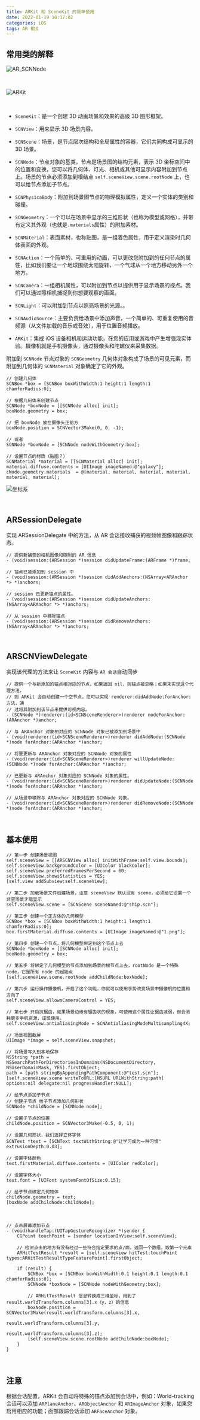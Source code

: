 ```yaml
---
title: ARKit 和 SceneKit 的简单使用
date: 2022-01-19 10:17:02
categories: iOS
tags: AR 相关
---
```


## 常用类的解释

![AR_SCNNode](/assets/img/AR_SCNNode.jpeg)

<br>

![ARKit](/assets/img/ARKit.png)

<br>

* `SceneKit`：是一个创建 3D 动画场景和效果的高级 3D 图形框架。
* `SCNView`：用来显示 3D 场景内容。
* `SCNScene`：场景，是节点层次结构和全局属性的容器，它们共同构成可显示的 3D 场景。
* `SCNNode`：节点对象的基类，节点是场景图的结构元素，表示 3D 坐标空间中的位置和变换，您可以将几何体、灯光、相机或其他可显示内容附加到节点上。场景的节点必须添加到根结点 `self.sceneView.scene.rootNode` 上，也可以给节点添加子节点。
* `SCNPhysicaBody`：附加到场景图节点的物理模拟属性，定义一个实体的类别和碰撞。
* `SCNGeometry`：一个可以在场景中显示的三维形状（也称为模型或网格），并带有定义其外观（也就是`.materials`属性）的附加素材。
* `SCNMaterial`：表面素材，也称贴图，是一组着色属性，用于定义渲染时几何体表面的外观。
* `SCNAction`：一个简单的、可重用的动画，可以更改您附加到的任何节点的属性，比如我们要让一个地球围绕太阳旋转，一个气球从一个地方移动另外一个地方。
* `SCNCamera`：一组相机属性，可以附加到节点以提供用于显示场景的视点。我们可以通过照相机捕捉到你想要观察的画面。
* `SCNLight`：可以附加到节点以照亮场景的光源。。
* `SCNAudioSource`：主要负责给场景中添加声音，一个简单的、可重复使用的音频源（从文件加载的音乐或音效），用于位置音频播放。

* `ARKit`：集成 iOS 设备相机和运动功能，在您的应用或游戏中产生增强现实体验。摄像机就是手机摄像头，通过摄像头和陀螺仪来采集数据。

附加到 `SCNNode` 节点对象的 `SCNGeometry` 几何体对象构成了场景的可见元素，而附加到几何体的 `SCNMaterial` 对象确定了它的外观。
    
``` objc
// 创建几何体
SCNBox *box = [SCNBox boxWithWidth:1 height:1 length:1 chamferRadius:0];

// 根据几何体来创建节点
SCNNode *boxNode = [[SCNNode alloc] init];
boxNode.geometry = box;

// 把 boxNode 放在摄像头正前方
boxNode.position = SCNVector3Make(0, 0, -1);

// 或者
SCNNode *boxNode = [SCNNode nodeWithGeometry:box];

// 设置节点的材质（贴图？）
SCNMaterial *material = [[SCNMaterial alloc] init];
material.diffuse.contents = [UIImage imageNamed:@"galaxy"];
cNode.geometry.materials  = @[material, material, material, material, material, material];
```

![坐标系](/assets/img/%E5%9D%90%E6%A0%87%E7%B3%BB.png)


<br>

## ARSessionDelegate

实现 ARSessionDelegate 中的方法，从 AR 会话接收捕获的视频帧图像和跟踪状态。
<br>

``` objc
// 提供新捕获的相机图像和随附的 AR 信息
- (void)session:(ARSession *)session didUpdateFrame:(ARFrame *)frame;

// 锚点已被添加到 session 中
- (void)session:(ARSession *)session didAddAnchors:(NSArray<ARAnchor *> *)anchors;

// session 已更新锚点的属性。
- (void)session:(ARSession *)session didUpdateAnchors:(NSArray<ARAnchor *> *)anchors;

// 从 session 中移除锚点
- (void)session:(ARSession *)session didRemoveAnchors:(NSArray<ARAnchor *> *)anchors;
```

<br>

## ARSCNViewDelegate
实现该代理的方法来让 `SceneKit` 内容与 `AR 会话`自动同步
<br>

``` objc
// 提供一个与新添加的锚点相对应的节点，如果返回 nil，则锚点被忽略；如果未实现这个代理方法，
// 则 ARKit 会自动创建一个空节点，您可以实现 renderer:didAddNode:forAnchor: 方法，通
// 过将其附加到该节点来提供可视内容。
- (SCNNode *)renderer:(id<SCNSceneRenderer>)renderer nodeForAnchor:(ARAnchor *)anchor;

// 与 ARAnchor 对象相对应的 SCNNode 对象已被添加到场景中
- (void)renderer:(id<SCNSceneRenderer>)renderer didAddNode:(SCNNode *)node forAnchor:(ARAnchor *)anchor;

// 将要更新与 ARAnchor 对象对应的 SCNNode 对象的属性
- (void)renderer:(id<SCNSceneRenderer>)renderer willUpdateNode:(SCNNode *)node forAnchor:(ARAnchor *)anchor;

// 已更新与 ARAnchor 对象对应的 SCNNode 对象的属性。
- (void)renderer:(id<SCNSceneRenderer>)renderer didUpdateNode:(SCNNode *)node forAnchor:(ARAnchor *)anchor;

// 从场景中移除与 ARAnchor 对象对应的 SCNNode 对象。
- (void)renderer:(id<SCNSceneRenderer>)renderer didRemoveNode:(SCNNode *)node forAnchor:(ARAnchor *)anchor;
```

<br>

## 基本使用

``` objc
// 第一步 创建场景视图
self.sceneView = [[ARSCNView alloc] initWithFrame:self.view.bounds];
self.sceneView.backgroundColor = [UIColor blackColor];
self.sceneView.preferredFramesPerSecond = 60;
self.sceneView.showsStatistics = YES;
[self.view addSubview:self.sceneView];
    
// 第二步 加载场景文件创建场景，注意 sceneView 默认没有 scene，必须给它设置一个非空场景才能显示
self.sceneView.scene = [SCNScene sceneNamed:@"ship.scn"];

// 第三步 创建一个正方体的几何模型
SCNBox *box = [SCNBox boxWithWidth:1 height:1 length:1 chamferRadius:0];
box.firstMaterial.diffuse.contents = [UIImage imageNamed:@"1.png"];
    
// 第四步 创建一个节点，将几何模型绑定到这个节点上去
SCNNode *boxNode = [[SCNNode alloc] init];
boxNode.geometry = box;
    
// 第五步 将绑定了几何模型的节点添加到场景的根节点上去，rootNode 是一个特殊 node，它是所有 node 的起始点
[self.sceneView.scene.rootNode addChildNode:boxNode];
    
// 第六步 运行操作摄像机，开启了这个功能，你就可以使用手势改变场景中摄像机的位置和方向了
self.sceneView.allowsCameraControl = YES;
    
// 第七步 开启抗锯齿，如果场景边缘有锯齿状的现象，可使用这个属性让锯齿减弱，但会消耗更多手机资源，谨慎使用。
self.sceneView.antialiasingMode = SCNAntialiasingModeMultisampling4X;
    
// 场景视图截屏
UIImage *image = self.sceneView.snapshot;
    
// 将场景写入到本地保存
NSString *path = NSSearchPathForDirectoriesInDomains(NSDocumentDirectory, NSUserDomainMask, YES).firstObject;
path = [path stringByAppendingPathComponent:@"test.scn"];
[self.sceneView.scene writeToURL:[NSURL URLWithString:path] options:nil delegate:nil progressHandler:NULL];
    
// 给节点添加子节点
// 创建子节点 给子节点添加几何形状
SCNNode *childNode = [SCNNode node];
    
// 设置子节点的位置
childNode.position = SCNVector3Make(-0.5, 0, 1);
   
// 设置几何形状，我们选择立体字体
SCNText *text = [SCNText textWithString:@"让学习成为一种习惯" extrusionDepth:0.03];
    
// 设置字体颜色
text.firstMaterial.diffuse.contents = [UIColor redColor];
    
// 设置字体大小
text.font = [UIFont systemFontOfSize:0.15];
   
// 给子节点绑定几何物体
childNode.geometry = text;
[boxNode addChildNode:childNode];
```

<br>

``` objc
// 点击屏幕添加节点
- (void)handleTap:(UITapGestureRecognizer *)sender {
    CGPoint touchPoint = [sender locationInView:self.sceneView];
    
    // 检测点击的地方有没有经过一些符合指定要求的点/面，返回一个数组，取第一个元素
    ARHitTestResult *result = [self.sceneView hitTest:touchPoint types:ARHitTestResultTypeFeaturePoint].firstObject;
    
    if (result) {
        SCNBox *box = [SCNBox boxWithWidth:0.1 height:0.1 length:0.1 chamferRadius:0];
        SCNNode *boxNode = [SCNNode nodeWithGeometry:box];
        
        // ARHitTestResult 信息转换成三维坐标，用到了 result.worldTransform.columns[3].x（y，z）的信息
        boxNode.position = SCNVector3Make(result.worldTransform.columns[3].x,
                                          result.worldTransform.columns[3].y,
                                          result.worldTransform.columns[3].z);
        [self.sceneView.scene.rootNode addChildNode:boxNode];
    }
}
```

<br>

## 注意
根据会话配置，ARKit 会自动将特殊的锚点添加到会话中，例如：World-tracking 会话可以添加 `ARPlaneAnchor`、`ARObjectAnchor` 和 `ARImageAnchor` 对象，如果您启用相应的功能；面部跟踪会话添加 `ARFaceAnchor` 对象。
